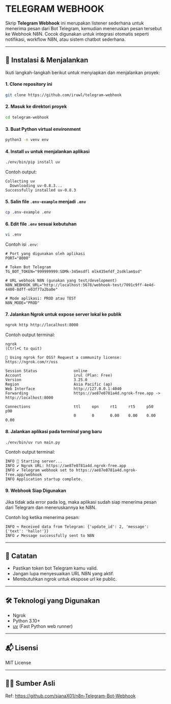 # TELEGRAM WEBHOOK

Skrip **Telegram Webhook** ini merupakan listener sederhana untuk menerima pesan dari Bot Telegram, kemudian meneruskan pesan tersebut ke Webhook N8N. Cocok digunakan untuk integrasi otomatis seperti notifikasi, workflow N8N, atau sistem chatbot sederhana.

---

## 🔧 Instalasi & Menjalankan

Ikuti langkah-langkah berikut untuk menyiapkan dan menjalankan proyek:

#### 1. Clone repository ini

```bash
git clone https://github.com/iruwl/telegram-webhook
```

#### 2. Masuk ke direktori proyek

```bash
cd telegram-webhook
```

#### 3. Buat Python virtual environment

```bash
python3 -m venv env
```

#### 4. Install `uv` untuk menjalankan aplikasi

```bash
./env/bin/pip install uv
```

Contoh output:
```
Collecting uv
  Downloading uv-0.8.3...
Successfully installed uv-0.8.3
```

#### 5. Salin file `.env-example` menjadi `.env`

```bash
cp .env-example .env
```

#### 6. Edit file `.env` sesuai kebutuhan

```bash
vi .env
```

Contoh isi `.env`:

```env
# Port yang digunakan oleh aplikasi
PORT="8000"

# Token Bot Telegram
TG_BOT_TOKEN="999999999:SDMk-345msdfl mlk435mfdf_2sdklam$sd"

# URL webhook N8N (gunakan yang test/development)
N8N_WEBHOOK_URL="http://localhost:5678/webhook-test/7091c9ff-4e4d-4400-8dff-e03f77a2ba0e"

# Mode aplikasi: PROD atau TEST
N8N_MODE="PROD"
```

#### 7. Jalankan Ngrok untuk expose server lokal ke publik

```bash
ngrok http http://localhost:8000
```

Contoh output terminal:

```
ngrok                                                                                                                 (Ctrl+C to quit)

🫶 Using ngrok for OSS? Request a community license: https://ngrok.com/r/oss

Session Status                online
Account                       irul (Plan: Free)
Version                       3.25.0
Region                        Asia Pacific (ap)
Web Interface                 http://127.0.0.1:4040
Forwarding                    https://ae87e0781a4d.ngrok-free.app -> http://localhost:8000

Connections                   ttl     opn     rt1     rt5     p50     p90
                              0       0       0.00    0.00    0.00    0.00
```

#### 8. Jalankan aplikasi pada terminal yang baru

```bash
./env/bin/uv run main.py
```

Contoh output terminal:

```
INFO 🚀 Starting server...
INFO ✔ Ngrok URL: https://ae87e0781a4d.ngrok-free.app
INFO ✔ Telegram webhook set to https://ae87e0781a4d.ngrok-free.app/webhook
INFO Application startup complete.
```

#### 9. Webhook Siap Digunakan

Jika tidak ada error pada log, maka aplikasi sudah siap menerima pesan dari Telegram dan meneruskannya ke N8N.

Contoh log ketika menerima pesan:

```
INFO ↪ Received data from Telegram: {'update_id': 2, 'message': {'text': 'hallo!'}}
INFO ✔ Message successfully sent to N8N
```

---

## 📌 Catatan

- Pastikan token bot Telegram kamu valid.
- Jangan lupa menyesuaikan URL N8N yang aktif.
- Membutuhkan ngrok untuk ekspose url ke public.

---

## 🛠 Teknologi yang Digunakan

- Ngrok
- Python 3.10+
- [uv](https://github.com/astral-sh/uv) (Fast Python web runner)

---

## 📬 Lisensi

MIT License

---

## 🙋‍♂️ Sumber Asli

Ref: https://github.com/sjanaX01/n8n-Telegram-Bot-Webhook
